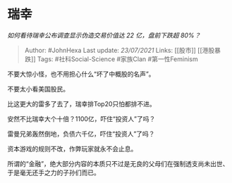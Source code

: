 # 瑞幸
*如何看待瑞幸公布调查显示伪造交易价值达 22 亿，盘前下跌超 80%？*

> Author: #JohnHexa
Last update: *23/07/2021* 
Links: [[股市]] [[港股暴跌]] 
Tags:  #社科Social-Science #家族Clan #第一性Feminism



不要大惊小怪，也不用担心什么“坏了中概股的名声”。

不要太小看美国股民。

比这更大的雷多了去了，瑞幸排Top20只怕都排不进。

安然不比瑞幸大个十倍？1100亿，吓住“投资人”了吗？

雷曼兄弟轰然倒地，负债六千亿，吓住“投资人”了吗？

资本游戏的规则不改，作弊玩家就永不会止息。

所谓的“金融”，绝大部分内容的本质只不过是无良的父母们在强制透支尚未出世、于是毫无还手之力的子孙们而已。



